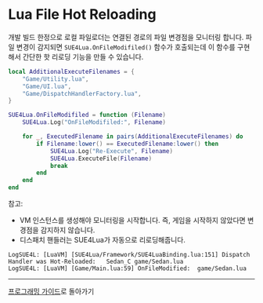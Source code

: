 
Lua File Hot Reloading
======================

개발 빌드 한정으로 로컬 파일로더는 연결된 경로의 파일 변경점을 모니터링 합니다.
파일 변경이 감지되면 `SUE4Lua.OnFileModifiled()` 함수가 호출되는데 이 함수를 구현해서 간단한 핫 리로딩 기능을 만들 수 있습니다.

```lua
local AdditionalExecuteFilenames = {
    "Game/Utility.lua",
    "Game/UI.lua",
    "Game/DispatchHandlerFactory.lua",
}

SUE4Lua.OnFileModifiled = function (Filename)
    SUE4Lua.Log("OnFileModifiled:", Filename)

    for _, ExecutedFilename in pairs(AdditionalExecuteFilenames) do
        if Filename:lower() == ExecutedFilename:lower() then
            SUE4Lua.Log("Re-Execute", Filename)
            SUE4Lua.ExecuteFile(Filename)
            break
        end
    end
end
```

참고:
* VM 인스턴스를 생성해야 모니터링을 시작합니다. 즉, 게임을 시작하지 않았다면 변경점을 감지하지 않습니다.
* 디스패치 핸들러는 SUE4Lua가 자동으로 리로딩해줍니다.
```
LogSUE4L: [LuaVM] [SUE4Lua/Framework/SUE4LuaBinding.lua:151] Dispatch Handler was Hot-Reloaded:   Sedan_C game/Sedan.lua
LogSUE4L: [LuaVM] [Game/Main.lua:59] OnFileModified:  game/Sedan.lua
```

----------------------------------------------------
[프로그래밍 가이드](ProgrammingGuide_ko.md)로 돌아가기